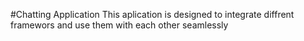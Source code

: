 #Chatting Application 
This aplication is designed to integrate diffrent framewors and use them with each other seamlessly 